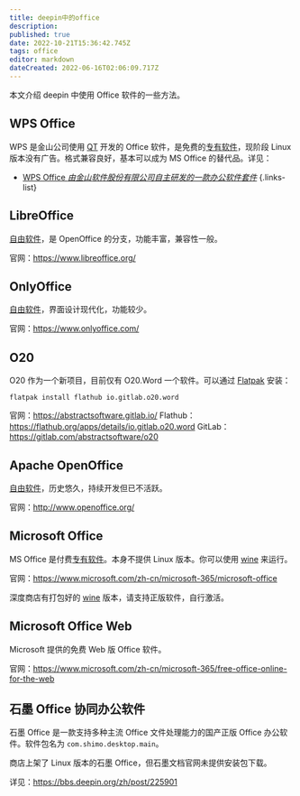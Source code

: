 ```yaml
---
title: deepin中的office
description: 
published: true
date: 2022-10-21T15:36:42.745Z
tags: office
editor: markdown
dateCreated: 2022-06-16T02:06:09.717Z
---
```


本文介绍 deepin 中使用 Office 软件的一些方法。

## WPS Office

WPS 是金山公司使用 [QT](http://old.deepin.wiki/index.php?title=QT&action=edit&redlink=1) 开发的 Office 软件，是免费的[专有软件](http://old.deepin.wiki/index.php?title=专有软件&action=edit&redlink=1)，现阶段 Linux 版本没有广告。格式兼容良好，基本可以成为 MS Office 的替代品。详见：

- [WPS Office *由金山软件股份有限公司自主研发的一款办公软件套件*](/02_按软件功能划分/01_普通用户常用软件介绍/01_Office_编辑器_笔记_各种格式文献阅读管理/Office相关/WPS_Office)
{.links-list}

## LibreOffice

[自由软件](http://old.deepin.wiki/index.php?title=自由软件&action=edit&redlink=1)，是 OpenOffice 的分支，功能丰富，兼容性一般。

官网：https://www.libreoffice.org/

## OnlyOffice

[自由软件](http://old.deepin.wiki/index.php?title=自由软件&action=edit&redlink=1)，界面设计现代化，功能较少。

官网：https://www.onlyoffice.com/

## O20

O20 作为一个新项目，目前仅有 O20.Word 一个软件。可以通过 [Flatpak](http://old.deepin.wiki/index.php?title=Flatpak) 安装：

```
flatpak install flathub io.gitlab.o20.word
```

官网：https://abstractsoftware.gitlab.io/
Flathub：https://flathub.org/apps/details/io.gitlab.o20.word
GitLab：https://gitlab.com/abstractsoftware/o20

## Apache OpenOffice

[自由软件](http://old.deepin.wiki/index.php?title=自由软件&action=edit&redlink=1)，历史悠久，持续开发但已不活跃。

官网：http://www.openoffice.org/

## Microsoft Office

MS Office 是付费[专有软件](http://old.deepin.wiki/index.php?title=专有软件&action=edit&redlink=1)。本身不提供 Linux 版本。你可以使用 [wine](http://old.deepin.wiki/index.php?title=Wine) 来运行。

官网：https://www.microsoft.com/zh-cn/microsoft-365/microsoft-office

深度商店有打包好的 [wine](http://old.deepin.wiki/index.php?title=Wine) 版本，请支持正版软件，自行激活。

## Microsoft Office Web

Microsoft 提供的免费 Web 版 Office 软件。

官网：https://www.microsoft.com/zh-cn/microsoft-365/free-office-online-for-the-web

## 石墨 Office 协同办公软件

石墨 Office 是一款支持多种主流 Office 文件处理能力的国产正版 Office 办公软件。软件包名为 `com.shimo.desktop.main`。

商店上架了 Linux 版本的石墨 Office，但石墨文档官网未提供安装包下载。

详见：https://bbs.deepin.org/zh/post/225901